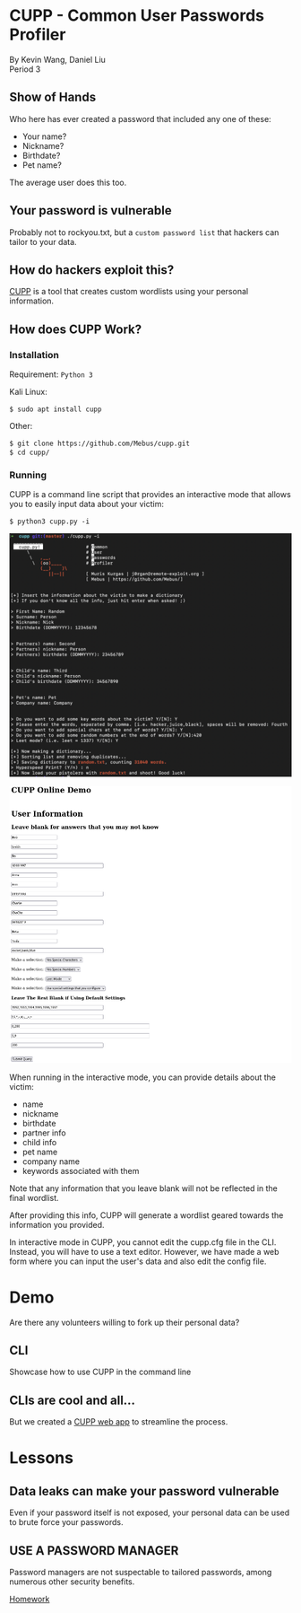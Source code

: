 # CUPP - Common User Passwords Profiler
By Kevin Wang, Daniel Liu  
Period 3

## Show of Hands
Who here has ever created a password that included any one of these:
* Your name?
* Nickname?
* Birthdate?
* Pet name?

The average user does this too.

## Your password is vulnerable
Probably not to rockyou.txt, but a `custom password list` that hackers can tailor to your data.

## How do hackers exploit this?
[CUPP](https://github.com/Mebus/cupp) is a tool that creates custom wordlists using your personal information.

## How does CUPP Work?



### Installation
Requirement: `Python 3`

Kali Linux:
```
$ sudo apt install cupp
```

Other:

```
$ git clone https://github.com/Mebus/cupp.git
$ cd cupp/
```

### Running
CUPP is a command line script that provides an interactive mode that allows you to easily input data about your victim:

```
$ python3 cupp.py -i
```
![cupp interactive mode](cupp.png "interactive")

![cupp interactive mode](demo.png "web form")


When running in the interactive mode, you can provide details about the victim:

* name
* nickname
* birthdate
* partner info
* child info
* pet name
* company name
* keywords associated with them

Note that any information that you leave blank will not be reflected in the final wordlist.

After providing this info, CUPP will generate a wordlist geared towards the  information you provided.

In interactive mode in CUPP, you cannot edit the cupp.cfg file in the CLI. Instead, you will have to use a text editor.
However, we have made a web form where you can input the user's data and also edit the config file. 

# Demo
Are there any volunteers willing to fork up their personal data? 

## CLI
Showcase how to use CUPP in the command line

## CLIs are cool and all...
But we created a [CUPP web app]() to streamline the process.

# Lessons

## Data leaks can make your password vulnerable
Even if your password itself is not exposed, your personal data can be used to brute force your passwords.

## USE A PASSWORD MANAGER
Password managers are not suspectable to tailored passwords, among numerous other security benefits.

[Homework](https://github.com/Stuycs-K/final-project-3-wangk-liud/blob/main/HOMEWORK.md)
